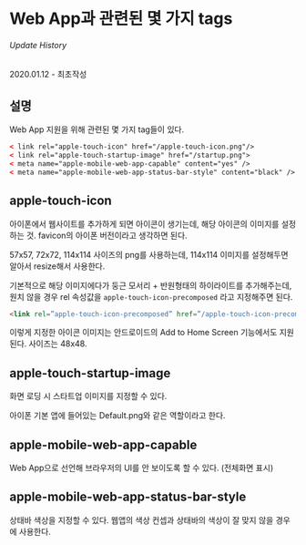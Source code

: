 # Web App과 관련된 몇 가지 tags

###### Update History

2020.01.12 - 최초작성





## 설명

Web App 지원을 위해 관련된 몇 가지 tag들이 있다.

```html
< link rel="apple-touch-icon" href="/apple-touch-icon.png"/>
< link rel="apple-touch-startup-image" href="/startup.png">
< meta name="apple-mobile-web-app-capable" content="yes" />
< meta name="apple-mobile-web-app-status-bar-style" content="black" />
```



## apple-touch-icon

아이폰에서 웹사이트를 추가하게 되면 아이콘이 생기는데, 해당 아이콘의 이미지를 설정하는 것.
favicon의 아이폰 버전이라고 생각하면 된다.

57x57, 72x72, 114x114 사이즈의 png를 사용하는데, 114x114 이미지를 설정해두면 알아서 resize해서 사용한다.



기본적으로 해당 이미지에다가 둥근 모서리 + 반원형태의 하이라이트를 추가해주는데,
원치 않을 경우 rel 속성값을 `apple-touch-icon-precomposed` 라고 지정해주면 된다.

```html
<link rel=”apple-touch-icon-precomposed” href=”/apple-touch-icon-precomposed.png”/>
```



이렇게 지정한 아이콘 이미지는 안드로이드의 Add to Home Screen 기능에서도 지원된다.
사이즈는 48x48.



## apple-touch-startup-image

화면 로딩 시 스타트업 이미지를 지정할 수 있다.

아이폰 기본 앱에 들어있는 Default.png와 같은 역할이라고 한다.



## apple-mobile-web-app-capable

Web App으로 선언해 브라우저의 UI를 안 보이도록 할 수 있다. (전체화면 표시)



## apple-mobile-web-app-status-bar-style

상태바 색상을 지정할 수 있다. 웹앱의 색상 컨셉과 상태바의 색상이 잘 맞지 않을 경우에 사용한다.